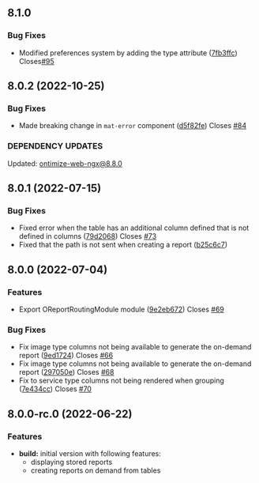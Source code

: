 ## 8.1.0
### Bug Fixes
* Modified preferences system by adding the type attribute ([7fb3ffc](https://github.com/OntimizeWeb/ontimize-web-ngx/commit/7fb3ffc)) Closes[#95](https://github.com/OntimizeWeb/ontimize-web-ngx/issues/95)
## 8.0.2 (2022-10-25)
### Bug Fixes
* Made breaking change in `mat-error` component ([d5f82fe](https://github.com/OntimizeWeb/ontimize-web-ngx/commit/d5f82fe)) Closes [#84](https://github.com/OntimizeWeb/ontimize-web-ngx/issues/84)

### DEPENDENCY UPDATES
Updated: ontimize-web-ngx@8.8.0

## 8.0.1 (2022-07-15)
### Bug Fixes
  * Fixed error when the table has an additional column defined that is not defined in columns ([79d2068](https://github.com/OntimizeWeb/ontimize-web-ngx/commit/79d2068)) Closes [#73](https://github.com/OntimizeWeb/ontimize-web-ngx/issues/73)
  * Fixed that the path is not sent when creating a report ([b25c6c7](https://github.com/OntimizeWeb/ontimize-web-ngx/commit/b25c6c7))

## 8.0.0 (2022-07-04)
### Features
  * Export OReportRoutingModule module ([9e2eb672](https://github.com/OntimizeWeb/ontimize-web-ngx/commit/9e2eb672)) Closes [#69](https://github.com/OntimizeWeb/ontimize-web-ngx/issues/69)
### Bug Fixes
  * Fix image type columns not being available to generate the on-demand report ([9ed1724](https://github.com/OntimizeWeb/ontimize-web-ngx/commit/9ed1724)) Closes [#66](https://github.com/OntimizeWeb/ontimize-web-ngx/issues/66)
  * Fix image type columns not being available to generate the on-demand report ([297050e](https://github.com/OntimizeWeb/ontimize-web-ngx/commit/297050e)) Closes [#68](https://github.com/OntimizeWeb/ontimize-web-ngx/issues/68)
  * Fix to service type columns not being rendered when grouping ([7e434cc](https://github.com/OntimizeWeb/ontimize-web-ngx/commit/7e434cc)) Closes [#70](https://github.com/OntimizeWeb/ontimize-web-ngx/issues/70)

## 8.0.0-rc.0 (2022-06-22)
### Features
* **build:** initial version with following features:
  * displaying stored reports
  * creating reports on demand from tables
